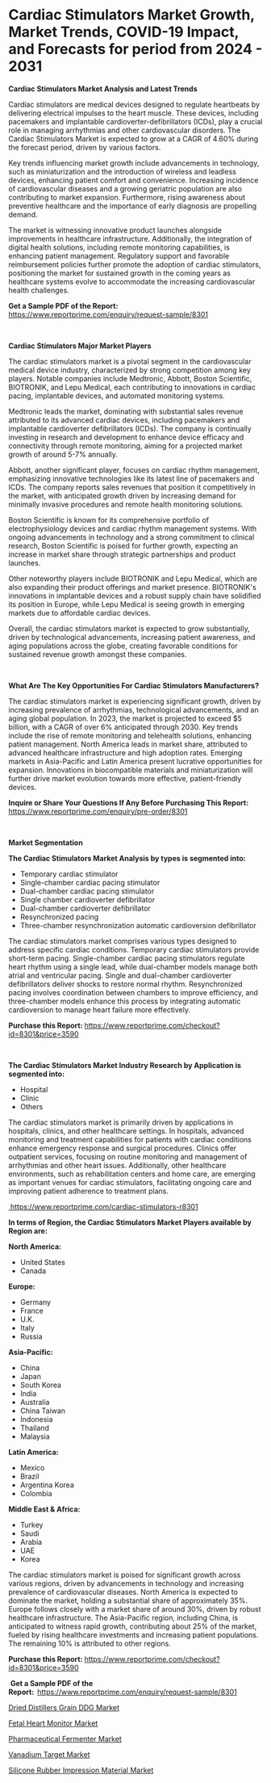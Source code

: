 <p><h1>Cardiac Stimulators Market Growth, Market Trends, COVID-19 Impact, and Forecasts for period from 2024 - 2031</h1></p><p><strong>Cardiac Stimulators Market Analysis and Latest Trends</strong></p>
<p><p>Cardiac stimulators are medical devices designed to regulate heartbeats by delivering electrical impulses to the heart muscle. These devices, including pacemakers and implantable cardioverter-defibrillators (ICDs), play a crucial role in managing arrhythmias and other cardiovascular disorders. The Cardiac Stimulators Market is expected to grow at a CAGR of 4.60% during the forecast period, driven by various factors.</p><p>Key trends influencing market growth include advancements in technology, such as miniaturization and the introduction of wireless and leadless devices, enhancing patient comfort and convenience. Increasing incidence of cardiovascular diseases and a growing geriatric population are also contributing to market expansion. Furthermore, rising awareness about preventive healthcare and the importance of early diagnosis are propelling demand.</p><p>The market is witnessing innovative product launches alongside improvements in healthcare infrastructure. Additionally, the integration of digital health solutions, including remote monitoring capabilities, is enhancing patient management. Regulatory support and favorable reimbursement policies further promote the adoption of cardiac stimulators, positioning the market for sustained growth in the coming years as healthcare systems evolve to accommodate the increasing cardiovascular health challenges.</p></p>
<p><strong>Get a Sample PDF of the Report:&nbsp;</strong> <a href="https://www.reportprime.com/enquiry/request-sample/8301?utm_campaign=32&utm_medium=2&utm_source=Github&utm_content=ia&utm_term=10102024&utm_id=cardiac-stimulators">https://www.reportprime.com/enquiry/request-sample/8301</a></p>
<p>&nbsp;</p>
<p><strong>Cardiac Stimulators Major Market Players</strong></p>
<p><p>The cardiac stimulators market is a pivotal segment in the cardiovascular medical device industry, characterized by strong competition among key players. Notable companies include Medtronic, Abbott, Boston Scientific, BIOTRONIK, and Lepu Medical, each contributing to innovations in cardiac pacing, implantable devices, and automated monitoring systems.</p><p>Medtronic leads the market, dominating with substantial sales revenue attributed to its advanced cardiac devices, including pacemakers and implantable cardioverter defibrillators (ICDs). The company is continually investing in research and development to enhance device efficacy and connectivity through remote monitoring, aiming for a projected market growth of around 5-7% annually.</p><p>Abbott, another significant player, focuses on cardiac rhythm management, emphasizing innovative technologies like its latest line of pacemakers and ICDs. The company reports sales revenues that position it competitively in the market, with anticipated growth driven by increasing demand for minimally invasive procedures and remote health monitoring solutions.</p><p>Boston Scientific is known for its comprehensive portfolio of electrophysiology devices and cardiac rhythm management systems. With ongoing advancements in technology and a strong commitment to clinical research, Boston Scientific is poised for further growth, expecting an increase in market share through strategic partnerships and product launches.</p><p>Other noteworthy players include BIOTRONIK and Lepu Medical, which are also expanding their product offerings and market presence. BIOTRONIK's innovations in implantable devices and a robust supply chain have solidified its position in Europe, while Lepu Medical is seeing growth in emerging markets due to affordable cardiac devices.</p><p>Overall, the cardiac stimulators market is expected to grow substantially, driven by technological advancements, increasing patient awareness, and aging populations across the globe, creating favorable conditions for sustained revenue growth amongst these companies.</p></p>
<p>&nbsp;</p>
<p><strong>What Are The Key Opportunities For Cardiac Stimulators Manufacturers?</strong></p>
<p><p>The cardiac stimulators market is experiencing significant growth, driven by increasing prevalence of arrhythmias, technological advancements, and an aging global population. In 2023, the market is projected to exceed $5 billion, with a CAGR of over 6% anticipated through 2030. Key trends include the rise of remote monitoring and telehealth solutions, enhancing patient management. North America leads in market share, attributed to advanced healthcare infrastructure and high adoption rates. Emerging markets in Asia-Pacific and Latin America present lucrative opportunities for expansion. Innovations in biocompatible materials and miniaturization will further drive market evolution towards more effective, patient-friendly devices.</p></p>
<p><strong>Inquire or Share Your Questions If Any Before Purchasing This Report:</strong> <a href="https://www.reportprime.com/enquiry/pre-order/8301?utm_campaign=32&utm_medium=2&utm_source=Github&utm_content=ia&utm_term=10102024&utm_id=cardiac-stimulators">https://www.reportprime.com/enquiry/pre-order/8301</a></p>
<p>&nbsp;</p>
<p><strong>Market Segmentation</strong></p>
<p><strong>The Cardiac Stimulators Market Analysis by types is segmented into:</strong></p>
<p><ul><li>Temporary cardiac stimulator</li><li>Single-chamber cardiac pacing stimulator</li><li>Dual-chamber cardiac pacing stimulator</li><li>Single chamber cardioverter defibrillator</li><li>Dual-chamber cardioverter defibrillator</li><li>Resynchronized pacing</li><li>Three-chamber resynchronization automatic cardioversion defibrillator</li></ul></p>
<p><p>The cardiac stimulators market comprises various types designed to address specific cardiac conditions. Temporary cardiac stimulators provide short-term pacing. Single-chamber cardiac pacing stimulators regulate heart rhythm using a single lead, while dual-chamber models manage both atrial and ventricular pacing. Single and dual-chamber cardioverter defibrillators deliver shocks to restore normal rhythm. Resynchronized pacing involves coordination between chambers to improve efficiency, and three-chamber models enhance this process by integrating automatic cardioversion to manage heart failure more effectively.</p></p>
<p><strong>Purchase this Report:&nbsp;</strong><a href="https://www.reportprime.com/checkout?id=8301&price=3590&utm_campaign=32&utm_medium=2&utm_source=Github&utm_content=ia&utm_term=10102024&utm_id=cardiac-stimulators">https://www.reportprime.com/checkout?id=8301&price=3590</a></p>
<p>&nbsp;</p>
<p><strong>The Cardiac Stimulators Market Industry Research by Application is segmented into:</strong></p>
<p><ul><li>Hospital</li><li>Clinic</li><li>Others</li></ul></p>
<p><p>The cardiac stimulators market is primarily driven by applications in hospitals, clinics, and other healthcare settings. In hospitals, advanced monitoring and treatment capabilities for patients with cardiac conditions enhance emergency response and surgical procedures. Clinics offer outpatient services, focusing on routine monitoring and management of arrhythmias and other heart issues. Additionally, other healthcare environments, such as rehabilitation centers and home care, are emerging as important venues for cardiac stimulators, facilitating ongoing care and improving patient adherence to treatment plans.</p></p>
<p><a href="https://www.reportprime.com/cardiac-stimulators-r8301?utm_campaign=32&utm_medium=2&utm_source=Github&utm_content=ia&utm_term=10102024&utm_id=cardiac-stimulators">&nbsp;https://www.reportprime.com/cardiac-stimulators-r8301</a></p>
<p><strong>In terms of Region, the Cardiac Stimulators Market Players available by Region are:</strong></p>
<p>
    <p> <strong> North America: </strong>
        <ul>
            <li>United States</li>
            <li>Canada</li>
        </ul>
        </p> 
    <p> <strong> Europe: </strong>
        <ul>
            <li>Germany</li>
            <li>France</li>
            <li>U.K.</li>
            <li>Italy</li>
            <li>Russia</li>
        </ul>
        </p> 
    <p> <strong> Asia-Pacific: </strong>
        <ul>
            <li>China</li>
            <li>Japan</li>
            <li>South Korea</li>
            <li>India</li>
            <li>Australia</li>
            <li>China Taiwan</li>
            <li>Indonesia</li>
            <li>Thailand</li>
            <li>Malaysia</li>
        </ul>
        </p> 
    <p> <strong> Latin America: </strong>
        <ul>
            <li>Mexico</li>
            <li>Brazil</li>
            <li>Argentina Korea</li>
            <li>Colombia</li>
        </ul>
        </p> 
    <p> <strong> Middle East & Africa: </strong>
        <ul>
            <li>Turkey</li>
            <li>Saudi</li>
            <li>Arabia</li>
            <li>UAE</li>
            <li>Korea</li>
        </ul>
    </p>
    </p>
<p><p>The cardiac stimulators market is poised for significant growth across various regions, driven by advancements in technology and increasing prevalence of cardiovascular diseases. North America is expected to dominate the market, holding a substantial share of approximately 35%. Europe follows closely with a market share of around 30%, driven by robust healthcare infrastructure. The Asia-Pacific region, including China, is anticipated to witness rapid growth, contributing about 25% of the market, fueled by rising healthcare investments and increasing patient populations. The remaining 10% is attributed to other regions.</p></p>
<p><strong>Purchase this Report: </strong><a href="https://www.reportprime.com/checkout?id=8301&price=3590&utm_campaign=32&utm_medium=2&utm_source=Github&utm_content=ia&utm_term=10102024&utm_id=cardiac-stimulators">https://www.reportprime.com/checkout?id=8301&price=3590</a></p>
<p>&nbsp;<strong>Get a Sample PDF of the Report:&nbsp;&nbsp;</strong><a href="https://www.reportprime.com/enquiry/request-sample/8301?utm_campaign=32&utm_medium=2&utm_source=Github&utm_content=ia&utm_term=10102024&utm_id=cardiac-stimulators">https://www.reportprime.com/enquiry/request-sample/8301</a></p>
<p><strong></strong></p>
<p><p><a href="https://issuu.com/reportprime-2/docs/dried-distillers-grain-ddg-market-s_0c854931c9227e?utm_campaign=32&utm_medium=2&utm_source=Github&utm_content=ia&utm_term=10102024&utm_id=cardiac-stimulators">Dried Distillers Grain DDG Market</a></p><p><a href="https://github.com/JakirUddin651/Market-Research-Report-List-1/blob/main/fetal-heart-monitor-market.md?utm_campaign=32&utm_medium=2&utm_source=Github&utm_content=ia&utm_term=10102024&utm_id=cardiac-stimulators">Fetal Heart Monitor Market</a></p><p><a href="https://github.com/irfadac/Market-Research-Report-List-5/blob/main/pharmaceutical-fermenter-market.md?utm_campaign=32&utm_medium=2&utm_source=Github&utm_content=ia&utm_term=10102024&utm_id=cardiac-stimulators">Pharmaceutical Fermenter Market</a></p><p><a href="https://www.linkedin.com/pulse/strategic-roadmap-global-vanadium-target-market-insights-opportunities-n5wac?utm_campaign=32&utm_medium=2&utm_source=Github&utm_content=ia&utm_term=10102024&utm_id=cardiac-stimulators">Vanadium Target Market</a></p><p><a href="https://www.linkedin.com/pulse/silicone-rubber-impression-material-market-overview-forecast-opafc?utm_campaign=32&utm_medium=2&utm_source=Github&utm_content=ia&utm_term=10102024&utm_id=cardiac-stimulators">Silicone Rubber Impression Material Market</a></p></p>
